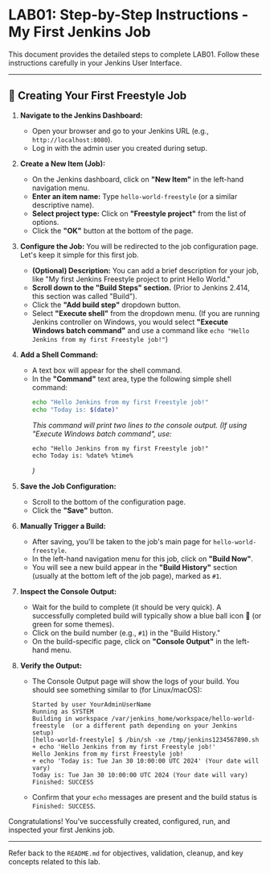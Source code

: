 # LAB01: Step-by-Step Instructions - My First Jenkins Job

This document provides the detailed steps to complete LAB01. Follow these instructions carefully in your Jenkins User Interface.

---

## 🚀 Creating Your First Freestyle Job

1.  **Navigate to the Jenkins Dashboard:**
    *   Open your browser and go to your Jenkins URL (e.g., `http://localhost:8080`).
    *   Log in with the admin user you created during setup.

2.  **Create a New Item (Job):**
    *   On the Jenkins dashboard, click on **"New Item"** in the left-hand navigation menu.
    *   **Enter an item name:** Type `hello-world-freestyle` (or a similar descriptive name).
    *   **Select project type:** Click on **"Freestyle project"** from the list of options.
    *   Click the **"OK"** button at the bottom of the page.

3.  **Configure the Job:**
    You will be redirected to the job configuration page. Let's keep it simple for this first job.
    *   **(Optional) Description:** You can add a brief description for your job, like "My first Jenkins Freestyle project to print Hello World."
    *   **Scroll down to the "Build Steps" section.** (Prior to Jenkins 2.414, this section was called "Build").
    *   Click the **"Add build step"** dropdown button.
    *   Select **"Execute shell"** from the dropdown menu. (If you are running Jenkins controller on Windows, you would select **"Execute Windows batch command"** and use a command like `echo "Hello Jenkins from my first Freestyle job!"`)

4.  **Add a Shell Command:**
    *   A text box will appear for the shell command.
    *   In the **"Command"** text area, type the following simple shell command:
        ```bash
        echo "Hello Jenkins from my first Freestyle job!"
        echo "Today is: $(date)"
        ```
        *This command will print two lines to the console output.*
        *(If using "Execute Windows batch command", use:*
        ```batch
        echo "Hello Jenkins from my first Freestyle job!"
        echo Today is: %date% %time%
        ```
        *)*

5.  **Save the Job Configuration:**
    *   Scroll to the bottom of the configuration page.
    *   Click the **"Save"** button.

6.  **Manually Trigger a Build:**
    *   After saving, you'll be taken to the job's main page for `hello-world-freestyle`.
    *   In the left-hand navigation menu for this job, click on **"Build Now"**.
    *   You will see a new build appear in the **"Build History"** section (usually at the bottom left of the job page), marked as `#1`.

7.  **Inspect the Console Output:**
    *   Wait for the build to complete (it should be very quick). A successfully completed build will typically show a blue ball icon 🔵 (or green for some themes).
    *   Click on the build number (e.g., `#1`) in the "Build History."
    *   On the build-specific page, click on **"Console Output"** in the left-hand menu.

8.  **Verify the Output:**
    *   The Console Output page will show the logs of your build. You should see something similar to (for Linux/macOS):
        ```text
        Started by user YourAdminUserName
        Running as SYSTEM
        Building in workspace /var/jenkins_home/workspace/hello-world-freestyle  (or a different path depending on your Jenkins setup)
        [hello-world-freestyle] $ /bin/sh -xe /tmp/jenkins1234567890.sh
        + echo 'Hello Jenkins from my first Freestyle job!'
        Hello Jenkins from my first Freestyle job!
        + echo 'Today is: Tue Jan 30 10:00:00 UTC 2024' (Your date will vary)
        Today is: Tue Jan 30 10:00:00 UTC 2024 (Your date will vary)
        Finished: SUCCESS
        ```
    *   Confirm that your `echo` messages are present and the build status is `Finished: SUCCESS`.

Congratulations! You've successfully created, configured, run, and inspected your first Jenkins job.

---

Refer back to the `README.md` for objectives, validation, cleanup, and key concepts related to this lab. 